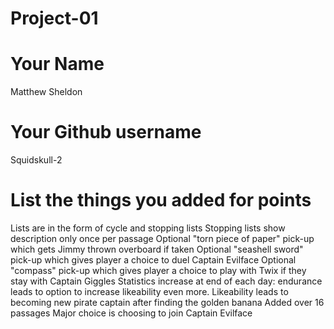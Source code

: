 # Project-01

# Your Name
Matthew Sheldon

# Your Github username
Squidskull-2

# List the things you added for points
Lists are in the form of cycle and stopping lists
Stopping lists show description only once per passage
Optional "torn piece of paper" pick-up which gets Jimmy thrown overboard if taken
Optional "seashell sword" pick-up which gives player a choice to duel Captain Evilface
Optional "compass" pick-up which gives player a choice to play with Twix if they stay with Captain Giggles
Statistics increase at end of each day: endurance leads to option to increase likeability even more. Likeability leads to 	becoming new pirate captain after finding the golden banana
Added over 16 passages
Major choice is choosing to join Captain Evilface